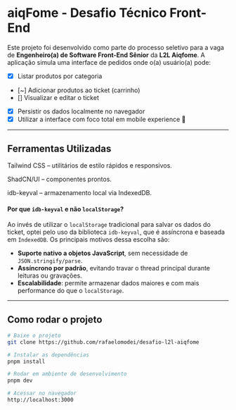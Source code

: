 # aiqFome - Desafio Técnico Front-End

Este projeto foi desenvolvido como parte do processo seletivo para a vaga de **Engenheiro(a) de Software Front-End Sênior** da **L2L Aiqfome**. A aplicação simula uma interface de pedidos onde o(a) usuário(a) pode:

- [x] Listar produtos por categoria
- [~] Adicionar produtos ao ticket (carrinho)
- [] Visualizar e editar o ticket
- [x] Persistir os dados localmente no navegador
- [x] Utilizar a interface com foco total em mobile experience 📱

---

## Ferramentas Utilizadas

Tailwind CSS – utilitários de estilo rápidos e responsivos.

ShadCN/UI – componentes prontos.

idb-keyval – armazenamento local via IndexedDB.

#### Por que `idb-keyval` e não `localStorage`?

Ao invés de utilizar o `localStorage` tradicional para salvar os dados do ticket, optei pelo uso da biblioteca `idb-keyval`, que é assíncrona e baseada em `IndexedDB`. Os principais motivos dessa escolha são:

- **Suporte nativo a objetos JavaScript**, sem necessidade de `JSON.stringify/parse`.
- **Assíncrono por padrão**, evitando travar o thread principal durante leituras ou gravações.
- **Escalabilidade**: permite armazenar dados maiores e com mais performance do que o `localStorage`.

---

## Como rodar o projeto

```bash
# Baixe o projeto
git clone https://github.com/rafaelomodei/desafio-l2l-aiqfome

# Instalar as dependências
pnpm install

# Rodar em ambiente de desenvolvimento
pnpm dev

# Acessar no navegador
http://localhost:3000
```
